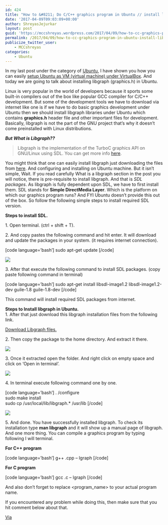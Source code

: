 ```yaml
---
id: 424
title: "How to &#8211; Do C/C++ graphics program in Ubuntu // install libgraph (graphics.h) in Ubuntu.\_"
date: '2017-04-09T09:03:09+00:00'
author: ShreyasJejurkar
layout: post
guid: 'https://mccshreyas.wordpress.com/2017/04/09/how-to-cc-graphics-program-in-ubuntu-install-libgraph-graphics-h-in-ubuntu/'
permalink: /2017/04/09/how-to-cc-graphics-program-in-ubuntu-install-libgraph-graphics-h-in-ubuntu/
publicize_twitter_user:
    - MCCshreyas
categories:
    - Ubuntu
---
```


In my last post under the category of [Ubuntu](https://googleweblight.com/i?u=https://mccshreyas.wordpress.com/category/ubuntu/&hl=en-IN), I have shown you how you can easily [setup Ubuntu as VM (virtual machine) under VirtualBox](https://mccshreyas.wordpress.com/2017/01/22/396/&hl=en-IN). And today we are going to talk about installing libgraph (graphics.h) in Ubuntu.

Linux is very popular in the world of developers because it sports some built-in compilers out of the box like popular GCC compiler for C/C++ development. But some of the development tools we have to download via internet like one is if we have to do basic graphics development under Ubuntu then we should install libgraph libraries under Ubuntu which contains **graphics.h** header file and other important files for development. Basically, libgraph is not the part of the GNU project that’s why it doesn’t come preinstalled with Linux distributions.

***But What is Libgraph??***

> Libgraph is the implementation of the TurboC graphics API on GNU/Linux using SDL. You can get more info [here](https://savannah.nongnu.org/projects/libgraph/).

You might think that one can easily install libgraph just downloading the files from [here](http://download.savannah.gnu.org/releases/libgraph/). And configuring and installing on Ubuntu machine. But it isn’t simple, Wait. If you read carefully What is a libgraph section in the post you will notice, there is pre-requisite to install libgraph. And that is *SDL packages*. As libgraph is fully dependent upon SDL, we have to first install them. SDL stands for **Simple DirectMedia Layer**. Which is the platform on which our graphics program runs? And FYI Ubuntu doesn’t provide this out of the box. So follow the following simple steps to install required SDL version.

**Steps to install SDL.**

1\. Open terminal. (ctrl + shift + T).

2\. And copy pastes the following command and hit enter. It will download and update the packages in your system. (it requires internet connection).

\[code language=’bash’\] sudo apt-get update \[/code\]

![](https://mccshreyas.files.wordpress.com/2017/04/screenshot-82.png?resize=700%2C418)

3\. After that execute the following command to install SDL packages. (copy paste following command in terminal)

\[code language=’bash’\] sudo apt-get install libsdl-image1.2 libsdl-image1.2-dev guile-1.8 guile-1.8-dev \[/code\]

This command will install required SDL packages from internet.

**Steps to Install libgraph in Ubuntu.**   
1\. After that just download this libgraph installation files from the following link.

[Download Libgraph files. ](http://download.savannah.gnu.org/releases/libgraph/libgraph-1.0.2.tar.gz)

2\. Then copy the package to the home directory. And extract it there.

![](https://mccshreyas.files.wordpress.com/2017/04/screenshot-83.png?resize=700%2C394)

3\. Once it extracted open the folder. And right click on empty space and click on ‘Open in terminal’.

![](https://mccshreyas.files.wordpress.com/2017/04/screenshot-85.png?resize=700%2C394)

4\. In terminal execute following command one by one.

\[code language=’bash’\] . /configure  
sudo make install  
sudo cp /usr/local/lib/libgraph.\* /usr/lib \[/code\]

![](https://mccshreyas.files.wordpress.com/2017/04/screenshot-86.png?resize=700%2C394)

5\. And done. You have successfully installed libgraph. To check its installation type **man libgraph** and it will show up a manual page of libgraph.  
And one more thing. You can compile a graphics program by typing following I will terminal.

**For C++ program**

\[code language=’bash’\] g++ .cpp – lgraph \[/code\]

**For C program**

\[code language=’bash’\] gcc .c – lgraph \[/code\]

And also don’t forget to replace &lt;program\_name&gt; to your actual program name.

If you encountered any problem while doing this, then make sure that you hit comment below about that.

[Via](https://chahalgurpinder95.wordpress.com/2013/10/12/install-graphics-h-in-ubuntu/)